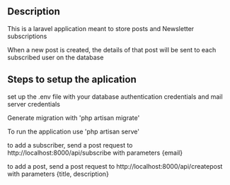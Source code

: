 ## Description
This is a laravel application meant to store posts and Newsletter subscriptions

When a new post is created, the details of that post will be sent to each subscribed user on the database

## Steps to setup the aplication
set up the .env file with your database authentication credentials and mail server credentials

Generate migration with 'php artisan migrate'

To run the application use 'php artisan serve'

to add a subscriber, send a post request to http://localhost:8000/api/subscribe with parameters {email}

to add a post, send a post request to http://localhost:8000/api/createpost with parameters {title, description}
